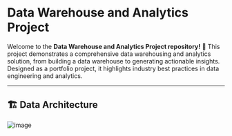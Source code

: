 # Data Warehouse and Analytics Project

Welcome to the **Data Warehouse and Analytics Project repository!** 🚀
This project demonstrates a comprehensive data warehousing and analytics solution, from building a data warehouse to generating actionable insights. Designed as a portfolio project, it highlights industry best practices in data engineering and analytics.

---

## 🏗️ Data Architecture
![image](https://github.com/user-attachments/assets/df18f68a-7987-4201-bda5-2cbcb706e6f4)

